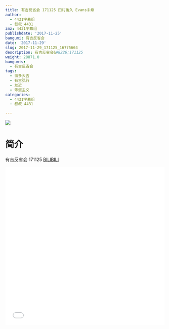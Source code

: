 ```yaml
---
title: 有吉反省会 171125 田村侑久 Evans未希
author:
  - 4431字幕组
  - 叔叔_4431
zmz: 4431字幕组
publishdate: '2017-11-25'
bangumi: 有吉反省会
date: '2017-11-29'
slug: 2017-11-29_171125_16775664
description: 有吉反省会&#8226;171125
weight: 28871.0
bangumis:
  - 有吉反省会
tags:
  - 博多大吉
  - 有吉弘行
  - 友近
  - 笨蛋主义
categories:
  - 4431字幕组
  - 叔叔_4431

---
```

![](https://i.imgur.com/DZFyj2B.png)
# 简介  
有吉反省会 171125
  [BILIBILI](https://www.bilibili.com/video/av16775664/)

<div class="vcontainer">  <iframe class="video" src="//www.bilibili.com/blackboard/player.html?aid=16775664" width="100%" height="500" frameborder="0" allowfullscreen="allowfullscreen"></iframe></div>
